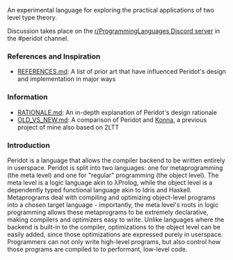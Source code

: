 An experimental language for exploring the practical applications of two level type theory.

Discussion takes place on the [r/ProgrammingLanguages Discord server](https://discord.gg/jFZ8JyUNtn) in the #peridot channel.

### References and Inspiration

* [REFERENCES.md](./REFERENCES.md): A list of prior art that have influenced Peridot's design and implementation in major ways

### Information

* [RATIONALE.md](./notes/RATIONALE.md): An in-depth explanation of Peridot's design rationale
* [OLD_VS_NEW.md](./notes/OLD_VS_NEW.md): A comparison of Peridot and [Konna](https://github.com/eashanhatti/konna), a previous project of mine also based on 2LTT

### Introduction

Peridot is a language that allows the compiler backend to be written entirely in userspace. Peridot is split into two languages: one for metaprogramming (the meta level) and one for "regular" programming (the object level). The meta level is a logic language akin to λProlog, while the object level is a dependently typed functional language akin to Idris and Haskell. Metaprograms deal with compiling and optimizing object-level programs into a chosen target language - importantly, the meta level's roots in logic programming allows these metaprograms to be extremely declarative, making compilers and optimizers easy to write. Unlike languages where the backend is built-in to the compiler, optimizations to the object level can be easily added, since those optimizations are expressed purely in userspace. Programmers can not only write high-level programs, but also control how those programs are compiled to to performant, low-level code.
